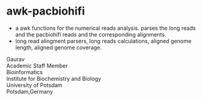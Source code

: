 # awk-pacbiohifi
- a awk functions for the numerical reads analysis. parses the long reads and the pacbiohifi reads and the corresponding alignments.
- long read alingment parsers, long reads calculations, aligned genome length, aligned genome coverage. 

Gaurav \
Academic Staff Member \
Bioinformatics \
Institute for Biochemistry and Biology \
University of Potsdam \
Potsdam,Germany
